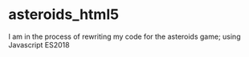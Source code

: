 # asteroids_html5
I am in the process of rewriting my code for the asteroids game; using Javascript ES2018 
